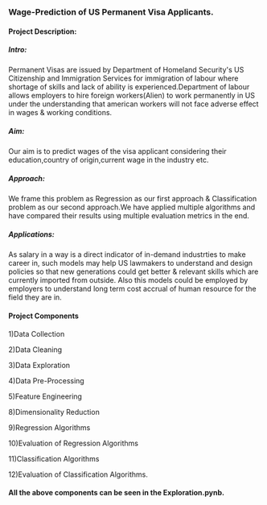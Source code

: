 ###  Wage-Prediction of US Permanent Visa Applicants.
#### Project Description:
##### Intro:
Permanent Visas are issued by Department of Homeland Security's US Citizenship and Immigration Services for immigration of labour where shortage of skills and lack of ability is experienced.Department of labour allows employers to hire foreign workers(Alien) to work permanently in US under the understanding that american workers will not face adverse effect in wages & working conditions. 

##### Aim:
Our aim is to predict wages of the visa applicant considering their education,country of origin,current wage in the industry etc.

##### Approach:
We frame this problem as Regression as our first approach & Classification problem as our second approach.We have applied multiple algorithms and have compared their results using multiple evaluation metrics in the end. 

##### Applications:
As salary in a way is a direct indicator of in-demand industrties to make career in, such models may help US lawmakers to understand and design policies so that new generations could get better & relevant skills which are currently imported from outside.
Also this models could be employed by employers to understand long term cost accrual of human resource for the field they are in.

#### Project Components
1)Data Collection 

2)Data Cleaning

3)Data Exploration

4)Data Pre-Processing

5)Feature Engineering

8)Dimensionality Reduction

9)Regression Algorithms

10)Evaluation of Regression Algorithms

11)Classification Algorithms

12)Evaluation of Classification Algorithms.

#### All the above components can be seen in the Exploration.pynb.
